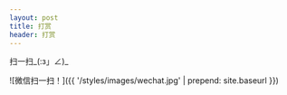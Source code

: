 ```yaml
---
layout: post
title: 打赏
header: 打赏
---
```


扫一扫_(:з」∠)_

![微信扫一扫！]({{ '/styles/images/wechat.jpg' | prepend: site.baseurl }})



